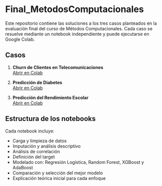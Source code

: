 
# Final_MetodosComputacionales

Este repositorio contiene las soluciones a los tres casos planteados en la evaluación final del curso de Métodos Computacionales. Cada caso se resuelve mediante un notebook independiente y puede ejecutarse en Google Colab.

## Casos

1. **Churn de Clientes en Telecomunicaciones**  
   [Abrir en Colab](https://colab.research.google.com/github/RobertoSam/Final_MetodosComputacionales/blob/main/Caso1_Churn.py)

2. **Predicción de Diabetes**  
   [Abrir en Colab](https://colab.research.google.com/github/RobertoSam/Final_MetodosComputacionales/blob/main/Caso2_Diabetes.py)

3. **Predicción del Rendimiento Escolar**  
   [Abrir en Colab](https://colab.research.google.com/github/RobertoSam/Final_MetodosComputacionales/blob/main/Caso3_Rendimiento.py)

## Estructura de los notebooks

Cada notebook incluye:
- Carga y limpieza de datos
- Imputación y análisis descriptivo
- Análisis de correlación
- Definición del target
- Modelado con: Regresión Logística, Random Forest, XGBoost y AdaBoost
- Comparación y selección del mejor modelo
- Explicación teórica inicial para cada enfoque

